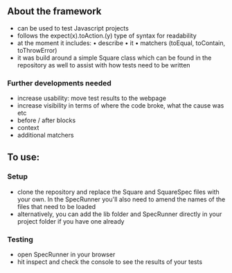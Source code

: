 
## About the framework 

- can be used to test Javascript projects
- follows the expect(x).toAction.(y) type of syntax for readability 
- at the moment it includes: 
  • describe
  • it
  • matchers (toEqual, toContain, toThrowError)
- it was build around a simple Square class which can be found in the repository as well to assist with how tests need to be written 

### Further developments needed

- increase usability: move test results to the webpage
- increase visibility in terms of where the code broke, what the cause was etc
- before / after blocks 
- context
- additional matchers 

## To use:

### Setup 

- clone the repository and replace the Square and SquareSpec files with your own. In the SpecRunner you'll also need to amend the names of the files that need to be loaded
- alternatively, you can add the lib folder and SpecRunner directly in your project folder if you have one already

### Testing 

- open SpecRunner in your browser
- hit inspect and check the console to see the results of your tests
